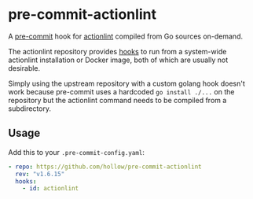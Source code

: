 # pre-commit-actionlint

A [pre-commit](https://pre-commit.com) hook for
[actionlint](https://github.com/rhysd/actionlint) compiled from Go sources
on-demand.

The actionlint repository provides
[hooks](https://github.com/rhysd/actionlint/blob/main/.pre-commit-hooks.yaml) to
run from a system-wide actionlint installation or Docker image, both of which
are usually not desirable.

Simply using the upstream repository with a custom golang hook doesn't work
because pre-commit uses a hardcoded `go install ./...` on the repository but the
actionlint command needs to be compiled from a subdirectory.

## Usage

Add this to your `.pre-commit-config.yaml`:

```yaml
- repo: https://github.com/hollow/pre-commit-actionlint
  rev: "v1.6.15"
  hooks:
    - id: actionlint
```
